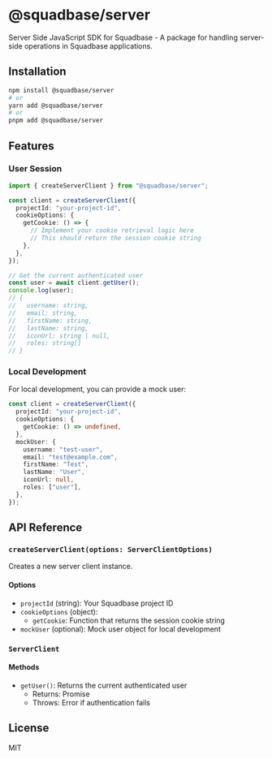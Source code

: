 # @squadbase/server

Server Side JavaScript SDK for Squadbase - A package for handling server-side operations in Squadbase applications.

## Installation

```bash
npm install @squadbase/server
# or
yarn add @squadbase/server
# or
pnpm add @squadbase/server
```

## Features

### User Session

```typescript
import { createServerClient } from "@squadbase/server";

const client = createServerClient({
  projectId: "your-project-id",
  cookieOptions: {
    getCookie: () => {
      // Implement your cookie retrieval logic here
      // This should return the session cookie string
    },
  },
});

// Get the current authenticated user
const user = await client.getUser();
console.log(user);
// {
//   username: string,
//   email: string,
//   firstName: string,
//   lastName: string,
//   iconUrl: string | null,
//   roles: string[]
// }
```

### Local Development

For local development, you can provide a mock user:

```typescript
const client = createServerClient({
  projectId: "your-project-id",
  cookieOptions: {
    getCookie: () => undefined,
  },
  mockUser: {
    username: "test-user",
    email: "test@example.com",
    firstName: "Test",
    lastName: "User",
    iconUrl: null,
    roles: ["user"],
  },
});
```

## API Reference

### `createServerClient(options: ServerClientOptions)`

Creates a new server client instance.

#### Options

- `projectId` (string): Your Squadbase project ID
- `cookieOptions` (object):
  - `getCookie`: Function that returns the session cookie string
- `mockUser` (optional): Mock user object for local development

### `ServerClient`

#### Methods

- `getUser()`: Returns the current authenticated user
  - Returns: Promise<User>
  - Throws: Error if authentication fails

## License

MIT
